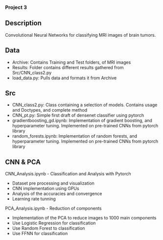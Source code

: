 ### Project 3

## Description
Convolutional Neural Networks for classifying MRI images of brain tumors.

## Data
- Archive: Contains Training and Test folders, of MRI images
- Results: Folder contains different results gathered from Src/CNN_class2.py
- load_data.py: Pulls data and formats it from Archive

## Src
- CNN_class2.py: Class containing a selection of models. Contains usage and Doctypes, and complete method
- CNN_pt.py: Simple first draft of densenet classifier using pytorch
- gradientboosting_gd.ipynb: Implementation of gradient boosting, and hyperparameter tuning. Implemented on pre-trained CNNs from pytorch library
- random_forests.ipynb: Implementation of random forests, and hyperparameter tuning. Implemented on pre-trained CNNs from pytorch library


## CNN & PCA

CNN_Analysis.ipynb - Classification and Analysis with Pytorch

- Dataset pre processing and visualization
- CNN implementation using GPUs
- Analysis of the accuracies and convergence
- Learning rate tunning

PCA_Analysis.ipynb - Reduction of components

- Implementation of the PCA to reduce images to 1000 main components
- Use Logistic Regression for classification
- Use Random Forest to classification
- Use FFNN for classification
